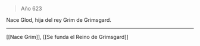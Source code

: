 > Año 623

Nace Glod, hija del rey Grim de Grimsgard.

---

[[Nace Grim]], [[Se funda el Reino de Grimsgard]]